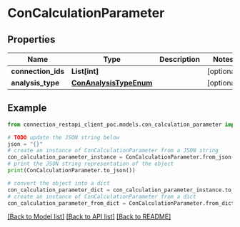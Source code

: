 # ConCalculationParameter


## Properties

Name | Type | Description | Notes
------------ | ------------- | ------------- | -------------
**connection_ids** | **List[int]** |  | [optional] 
**analysis_type** | [**ConAnalysisTypeEnum**](ConAnalysisTypeEnum.md) |  | [optional] 

## Example

```python
from connection_restapi_client_poc.models.con_calculation_parameter import ConCalculationParameter

# TODO update the JSON string below
json = "{}"
# create an instance of ConCalculationParameter from a JSON string
con_calculation_parameter_instance = ConCalculationParameter.from_json(json)
# print the JSON string representation of the object
print(ConCalculationParameter.to_json())

# convert the object into a dict
con_calculation_parameter_dict = con_calculation_parameter_instance.to_dict()
# create an instance of ConCalculationParameter from a dict
con_calculation_parameter_from_dict = ConCalculationParameter.from_dict(con_calculation_parameter_dict)
```
[[Back to Model list]](../README.md#documentation-for-models) [[Back to API list]](../README.md#documentation-for-api-endpoints) [[Back to README]](../README.md)


